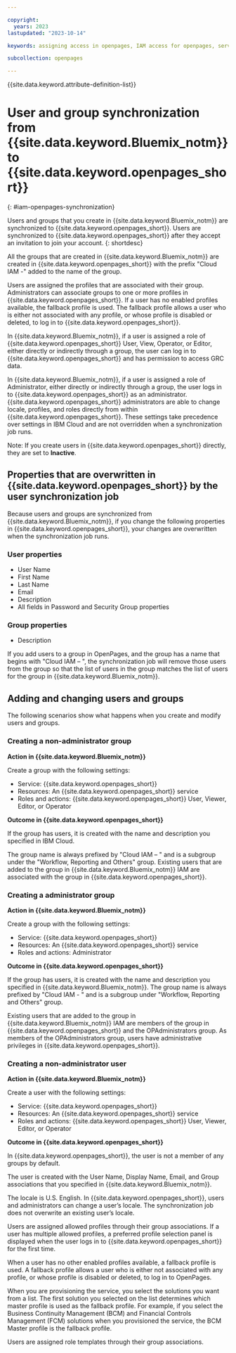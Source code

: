 ```yaml
---

copyright:
  years: 2023
lastupdated: "2023-10-14"

keywords: assigning access in openpages, IAM access for openpages, service roles in openpages, access policies in openpages

subcollection: openpages

---
```


{{site.data.keyword.attribute-definition-list}}


# User and group synchronization from {{site.data.keyword.Bluemix_notm}} to {{site.data.keyword.openpages_short}}
{: #iam-openpages-synchronization}

Users and groups that you create in {{site.data.keyword.Bluemix_notm}} are synchronized to {{site.data.keyword.openpages_short}}. Users are
synchronized to {{site.data.keyword.openpages_short}} after they accept an invitation to join your account.
{: shortdesc}

All the groups that are created in {{site.data.keyword.Bluemix_notm}} are created in {{site.data.keyword.openpages_short}} with the prefix "Cloud
IAM -" added to the name of the group.

Users are assigned the profiles that are associated with their group. Administrators can
associate groups to one or more profiles in {{site.data.keyword.openpages_short}}. If a user has no enabled profiles
available, the fallback profile is used. The fallback profile allows a user who is either not
associated with any profile, or whose profile is disabled or deleted, to log in to {{site.data.keyword.openpages_short}}.

In {{site.data.keyword.Bluemix_notm}}, if a user is assigned a role of {{site.data.keyword.openpages_short}} User, View, Operator, or Editor, either
directly or indirectly through a group, the user can log in to {{site.data.keyword.openpages_short}} and has permission to
access GRC data.

In {{site.data.keyword.Bluemix_notm}}, if a user is assigned a role of Administrator, either directly or indirectly through a
group, the user logs in to {{site.data.keyword.openpages_short}} as an administrator. {{site.data.keyword.openpages_short}} administrators are able to
change locale, profiles, and roles directly from within {{site.data.keyword.openpages_short}}. These settings take
precedence over settings in IBM Cloud and are not overridden when a synchronization job runs.

Note: If you create users in {{site.data.keyword.openpages_short}} directly, they are set to **Inactive**.

## Properties that are overwritten in {{site.data.keyword.openpages_short}} by the user synchronization job

Because users and groups are synchronized from {{site.data.keyword.Bluemix_notm}}, if you change the following
properties in {{site.data.keyword.openpages_short}}, your changes are overwritten when the synchronization job runs.

### User properties

- User Name
- First Name
- Last Name
- Email
- Description
- All fields in Password and Security Group properties

### Group properties

- Description

If you add users to a group in OpenPages, and the group has a name that begins with "Cloud
IAM – ", the synchronization job will remove those users from the group so that the list of users
in the group matches the list of users for the group in {{site.data.keyword.Bluemix_notm}}.

## Adding and changing users and groups

The following scenarios show what happens when you create and modify users and groups.

### Creating a non-administrator group 

**Action in {{site.data.keyword.Bluemix_notm}}**

Create a group with the following settings:
- Service: {{site.data.keyword.openpages_short}}
- Resources: An {{site.data.keyword.openpages_short}} service
- Roles and actions: {{site.data.keyword.openpages_short}} User, Viewer, Editor, or Operator
   
**Outcome in {{site.data.keyword.openpages_short}}** 

If the group has users, it is created with the name and description you specified in IBM Cloud.
   
The group name is always prefixed by "Cloud IAM – " and is a subgroup under the "Workflow, Reporting and Others" group. Existing users that are added to the group in {{site.data.keyword.Bluemix_notm}} IAM are associated with the group in {{site.data.keyword.openpages_short}}.

### Creating a administrator group 

**Action in {{site.data.keyword.Bluemix_notm}}**

Create a group with the following settings:
- Service: {{site.data.keyword.openpages_short}}
- Resources: An {{site.data.keyword.openpages_short}} service
- Roles and actions: Administrator

**Outcome in {{site.data.keyword.openpages_short}}** 

If the group has users, it is created with the name and description you specified in {{site.data.keyword.Bluemix_notm}}. The group name is always prefixed by "Cloud IAM - " and is a subgroup under "Workflow, Reporting and Others" group.

Existing users that are added to the group in {{site.data.keyword.Bluemix_notm}}
IAM are members of the group in {{site.data.keyword.openpages_short}} and the
OPAdministrators group. As members of the OPAdministrators group, users have administrative privileges in {{site.data.keyword.openpages_short}}.

### Creating a non-administrator user 

**Action in {{site.data.keyword.Bluemix_notm}}**

Create a user with the following settings:
- Service: {{site.data.keyword.openpages_short}}
- Resources: An {{site.data.keyword.openpages_short}} service
- Roles and actions: {{site.data.keyword.openpages_short}} User, Viewer, Editor, or Operator

**Outcome in {{site.data.keyword.openpages_short}}** 

In {{site.data.keyword.openpages_short}}, the user is not a member of any groups by default.

The user is created with the User Name, Display Name, Email, and Group associations that you specified in {{site.data.keyword.Bluemix_notm}}.

The locale is U.S. English. In {{site.data.keyword.openpages_short}}, users and administrators can change a user’s locale. The synchronization job does not overwrite an existing user’s locale.

Users are assigned allowed profiles through their group associations. If a user has multiple allowed profiles, a preferred profile selection panel is displayed when the user logs in to {{site.data.keyword.openpages_short}} for the first time.

When a user has no other enabled profiles available, a fallback profile is used. A fallback profile allows a user who is either not associated with any profile, or whose profile is disabled or deleted, to log in to OpenPages.

When you are provisioning the service, you select the solutions you want from a list. The first solution you selected on the list determines which master profile is used as the fallback profile. For example, if you select the Business Continuity Management (BCM) and Financial Controls Management (FCM) solutions when you provisioned the service, the BCM Master profile is the fallback profile.

Users are assigned role templates through their group associations.